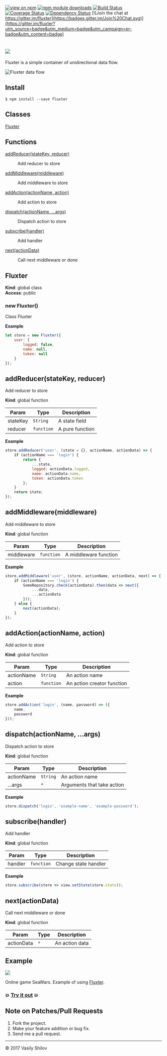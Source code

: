 [![view on npm](http://img.shields.io/npm/v/fluxter.svg)](https://www.npmjs.org/package/fluxter)
[![npm module downloads](http://img.shields.io/npm/dt/fluxter.svg)](https://www.npmjs.org/package/fluxter)
[![Build Status](https://travis-ci.org/uxter/fluxter.svg?branch=master)](https://travis-ci.org/uxter/fluxter)
[![Coverage Status](https://codecov.io/gh/uxter/fluxter/branch/master/graph/badge.svg)](https://codecov.io/gh/uxter/fluxter)
[![Dependency Status](https://david-dm.org/uxter/fluxter.svg)](https://david-dm.org/uxter/fluxter)
[![Join the chat at https://gitter.im/fluxter](https://badges.gitter.im/Join%20Chat.svg)](https://gitter.im/fluxter?utm_source=badge&utm_medium=badge&utm_campaign=pr-badge&utm_content=badge)

# <a href="https://github.com/uxter/fluxter"><img src="https://rawgithub.com/uxter/fluxter/master/logo/fluxter-logo-title-245x60.png"></a>

Fluxter is a simple container of unidirectional data flow.

![Fluxter data flow](https://rawgithub.com/uxter/fluxter/master/fluxter-data-flow.png)

## Install

```
$ npm install --save fluxter
```

## Classes

<dl>
<dt><a href="#Fluxter">Fluxter</a></dt>
<dd></dd>
</dl>

## Functions

<dl>
<dt><a href="#addReducer">addReducer(stateKey, reducer)</a></dt>
<dd><p>Add reducer to store</p>
</dd>
<dt><a href="#addMiddleware">addMiddleware(middleware)</a></dt>
<dd><p>Add middleware to store</p>
</dd>
<dt><a href="#addAction">addAction(actionName, action)</a></dt>
<dd><p>Add action to store</p>
</dd>
<dt><a href="#dispatch">dispatch(actionName, ...args)</a></dt>
<dd><p>Dispatch action to store</p>
</dd>
<dt><a href="#subscribe">subscribe(handler)</a></dt>
<dd><p>Add handler</p>
</dd>
<dt><a href="#next">next(actionData)</a></dt>
<dd><p>Call next middleware or done</p>
</dd>
</dl>

<a name="Fluxter"></a>

## Fluxter
**Kind**: global class  
**Access**: public  
<a name="new_Fluxter_new"></a>

### new Fluxter()
Class Fluxter

**Example**  
```js
let store = new Fluxter({
    user: {
        logged: false,
        name: null,
        token: null
    }
});
```
<a name="addReducer"></a>

## addReducer(stateKey, reducer)
Add reducer to store

**Kind**: global function  

| Param | Type | Description |
| --- | --- | --- |
| stateKey | <code>String</code> | A state field |
| reducer | <code>function</code> | A pure function |

**Example**  
```js
store.addReducer('user', (state = {}, actionName, actionData) => {
    if (actionName === 'login') {
        return {
            ...state,
            logged: actionData.logged,
            name: actionData.name,
            token: actionData.token
        };
    }
    return state;
});
```
<a name="addMiddleware"></a>

## addMiddleware(middleware)
Add middleware to store

**Kind**: global function  

| Param | Type | Description |
| --- | --- | --- |
| middleware | <code>function</code> | A middleware function |

**Example**  
```js
store.addMiddleware('user', (store, actionName, actionData, next) => {
    if (actionName === 'login') {
        SomeRepository.check(actionData).then(data => next({
            ...data,
            ...actionData
        }));
    } else {
        next(actionData);
    }
});
```
<a name="addAction"></a>

## addAction(actionName, action)
Add action to store

**Kind**: global function  

| Param | Type | Description |
| --- | --- | --- |
| actionName | <code>String</code> | An action name |
| action | <code>function</code> | An action creator function |

**Example**  
```js
store.addAction('login', (name, password) => ({
    name,
    password
}));
```
<a name="dispatch"></a>

## dispatch(actionName, ...args)
Dispatch action to store

**Kind**: global function  

| Param | Type | Description |
| --- | --- | --- |
| actionName | <code>String</code> | An action name |
| ...args | <code>\*</code> | Arguments that take action |

**Example**  
```js
store.dispatch('login', 'example-name', 'example-password');
```
<a name="subscribe"></a>

## subscribe(handler)
Add handler

**Kind**: global function  

| Param | Type | Description |
| --- | --- | --- |
| handler | <code>function</code> | Change state handler |

**Example**  
```js
store.subscribe(store => view.setState(store.state));
```
<a name="next"></a>

## next(actionData)
Call next middleware or done

**Kind**: global function  

| Param | Type | Description |
| --- | --- | --- |
| actionData | <code>\*</code> | An action data |


## Example
<a href="https://github.com/uxter/seawars"><img src="https://rawgithub.com/uxter/seawars/master/logo/seawars-logo-title-316x68.png" style="max-width:100%;"></a>

Online game SeaWars. Example of using [Fluxter](https://github.com/uxter/fluxter).

### :boom: [Try it out](https://uxter.github.io/seawars/) :boom:

## Note on Patches/Pull Requests

1. Fork the project.
2. Make your feature addition or bug fix.
3. Send me a pull request.

* * *

&copy; 2017 Vasily Shilov
